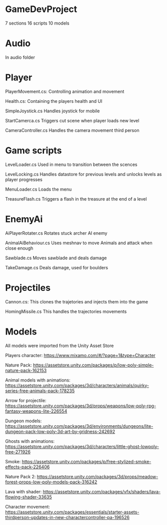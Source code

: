 # GameDevProject
7 sections
16 scripts
10 models

# Audio
In audio folder

# Player
PlayerMovement.cs: Controlling animation and movement

Health.cs: Containing the players health and UI

SimpleJoystick.cs Handles joystick for mobile

StartCamerca.cs Triggers cut scene when player loads new level

CameraController.cs Handles the camera movement third person

# Game scripts
LevelLoader.cs Used in menu to transition between the scences

LevelLocking.cs Handles datastore for previous levels and unlocks levels as player progresses

MenuLoader.cs Loads the menu

TreasureFlash.cs Triggers a flash in the treasure at the end of a level

# EnemyAi
AiPlayerRotater.cs Rotates stuck archer AI enemy 

AnimalAiBehaviour.cs Uses meshnav to move Animals and attack when close enough

Sawblade.cs Moves sawblade and deals damage

TakeDamage.cs Deals damage, used for boulders

# Projectiles
Cannon.cs: This clones the trajetories and injects them into the game

HomingMissile.cs This handles the trajectories movements

# Models
All models were imported from the Unity Asset Store

Players character: https://www.mixamo.com/#/?page=1&type=Character

Nature Pack: https://assetstore.unity.com/packages/p/low-poly-simple-nature-pack-162153

Animal models with animations: https://assetstore.unity.com/packages/3d/characters/animals/quirky-series-free-animals-pack-178235


Arrow for projectile: https://assetstore.unity.com/packages/3d/props/weapons/low-poly-rpg-fantasy-weapons-lite-226554

Dungeon models: https://assetstore.unity.com/packages/3d/environments/dungeons/lite-dungeon-pack-low-poly-3d-art-by-gridness-242692

Ghosts with animations: https://assetstore.unity.com/packages/3d/characters/little-ghost-lowpoly-free-271926

Smoke: https://assetstore.unity.com/packages/p/free-stylized-smoke-effects-pack-226406

Nature Pack 2: https://assetstore.unity.com/packages/3d/props/meadow-forest-props-low-poly-models-pack-316242

Lava with shader: https://assetstore.unity.com/packages/vfx/shaders/lava-flowing-shader-33635

Character movement: https://assetstore.unity.com/packages/essentials/starter-assets-thirdperson-updates-in-new-charactercontroller-pa-196526
